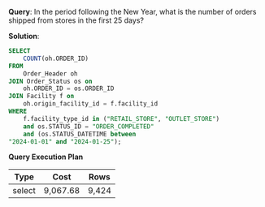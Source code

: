 **Query**: In the period following the New Year, what is the number of orders shipped from stores in the first 25 days?<br>

**Solution**:
```sql
SELECT
	COUNT(oh.ORDER_ID)
FROM
	Order_Header oh
JOIN Order_Status os on
	oh.ORDER_ID = os.ORDER_ID
JOIN Facility f on
	oh.origin_facility_id = f.facility_id
WHERE
	f.facility_type_id in ("RETAIL_STORE", "OUTLET_STORE")
	and os.STATUS_ID = "ORDER_COMPLETED"
	and (os.STATUS_DATETIME between
"2024-01-01" and "2024-01-25");
```
**Query Execution Plan**

| Type   | Cost     |   Rows |
|--------|----------| --- |
| select | 9,067.68 | 9,424 |
